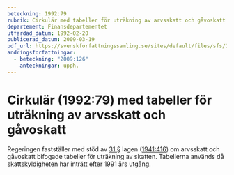 ```yaml
---
beteckning: 1992:79
rubrik: Cirkulär med tabeller för uträkning av arvsskatt och gåvoskatt
departement: Finansdepartementet
utfardad_datum: 1992-02-20
publicerad_datum: 2009-03-19
pdf_url: https://svenskforfattningssamling.se/sites/default/files/sfs/1992-02/SFS1992-79.pdf
andringsforfattningar:
  - beteckning: "2009:126"
    anteckningar: upph.
---
```


# Cirkulär (1992:79) med tabeller för uträkning av arvsskatt och gåvoskatt

Regeringen fastställer med stöd av [31 §](#31) lagen ([1941:416](https://selex.se/eli/sfs/1941/416)) om arvsskatt och gåvoskatt bifogade tabeller för uträkning av skatten. Tabellerna används då skattskyldigheten har inträtt efter 1991 års utgång.